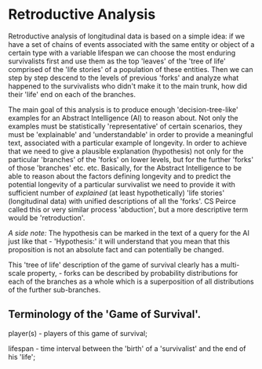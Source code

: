 # Retroductive Analysis
Retroductive analysis of longitudinal data is based on a simple idea:
if we have a set of chains of events associated with the same entity
or object of a certain type with a variable lifespan we can choose the most enduring survivalists
first and use them as the top 'leaves' of the 'tree of life' comprised
of the 'life stories' of a population of these entities. Then we
can step by step descend to the levels of previous 'forks' and analyze what
happened to the survivalists who didn't make it to the main trunk, how
did their 'life' end on each of the branches.

The main goal of this analysis is to produce enough 'decision-tree-like'
examples for an Abstract Intelligence (AI) to reason about. Not only the
examples must be statistically 'representative' of certain scenarios,
they must be 'explainable' and 'understandable' in order to provide a
meaningful text, associated with a particular example of longevity. In order to
achieve that we need to give a plausible explanation (hypothesis) not
only for the particular 'branches' of the 'forks' on lower levels, but
for the further 'forks' of those 'branches' etc. etc. Basically, 
for the Abstract Intelligence to be able to reason about the factors
defining longevity and to predict the potential longevity of a particular
survivalist we need to provide it with sufficient number of _explained_ (at least hypothetically)
'life stories' (longitudinal data) with unified descriptions of all the 'forks'. CS Peirce called this or very similar process 'abduction', but a more descriptive term would be 'retroduction'.


_A side note:_ The hypothesis can be marked in the text of a query for the AI just like that - 'Hypothesis:'
it will understand that you mean that this proposition is not an absolute fact and can potentially be changed.

This 'tree of life' description of the game of survival clearly has a multi-scale
property, - forks can be described by probability distributions for each
of the branches as a whole which is a superposition of all distributions of
the further sub-branches.

## Terminology of the 'Game of Survival'.

player(s) - players of this game of survival;

lifespan - time interval between the 'birth' of a 'survivalist' and the end of his 'life';